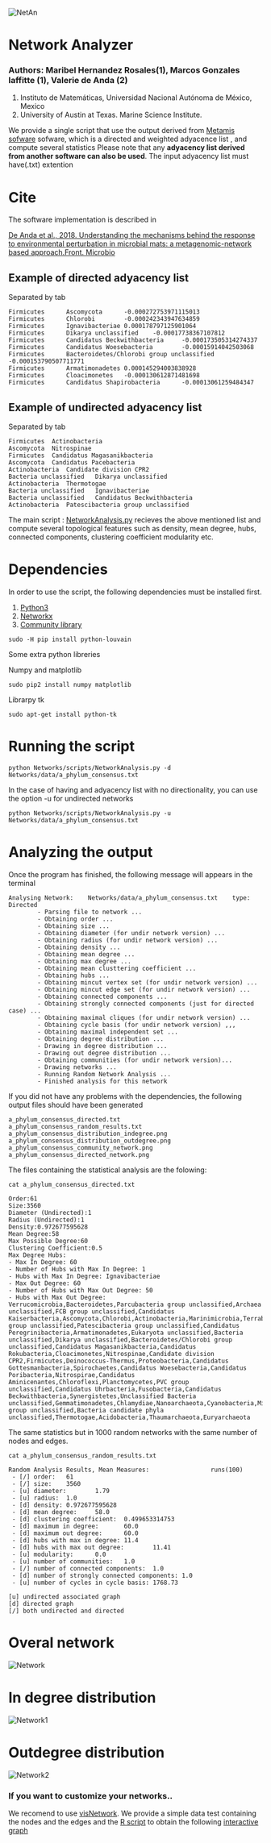 ![NetAn](./NetAn.png)  

# **Net**work **An**alyzer

### Authors:  Maribel Hernandez Rosales(1), Marcos Gonzales laffitte (1), Valerie de Anda (2) 

1. Instituto de Matemáticas, Universidad Nacional Autónoma de México, Mexico
2. University of Austin at Texas. Marine Science Institute.  


We provide a single script  that use the output derived from [Metamis sofware](https://www.ncbi.nlm.nih.gov/pubmed/27887570) sofware,  which is a directed and weighted adyacence list , and compute several statistics 
Please note that any **adyacency list derived from another software can also be used**. The input adyacency  list must have(.txt) extention 


# Cite

The software implementation is described in  

[De Anda et al., 2018. Understanding the mechanisms behind the response to environmental perturbation in microbial mats: a metagenomic-network based approach.Front. Microbio](https://www.frontiersin.org/articles/10.3389/fmicb.2018.02606/abstract)



## Example of directed adyacency list 
Separated by tab 

```
Firmicutes      Ascomycota      -0.000272753971115013
Firmicutes      Chlorobi        -0.000242343947634859
Firmicutes      Ignavibacteriae 0.000178797125901064
Firmicutes      Dikarya unclassified    -0.00017738367107812
Firmicutes      Candidatus Beckwithbacteria     -0.000173505314274337
Firmicutes      Candidatus Woesebacteria        -0.00015914042503068
Firmicutes      Bacteroidetes/Chlorobi group unclassified       -0.000153790507711771
Firmicutes      Armatimonadetes 0.000145294003838928
Firmicutes      Cloacimonetes   -0.000130612871481698
Firmicutes      Candidatus Shapirobacteria      -0.00013061259484347
```

## Example of undirected adyacency list 
Separated by tab

```
Firmicutes	Actinobacteria
Ascomycota	Nitrospinae
Firmicutes	Candidatus Magasanikbacteria
Ascomycota	Candidatus Pacebacteria
Actinobacteria	Candidate division CPR2
Bacteria unclassified	Dikarya unclassified
Actinobacteria	Thermotogae
Bacteria unclassified	Ignavibacteriae
Bacteria unclassified	Candidatus Beckwithbacteria
Actinobacteria	Patescibacteria group unclassified
```

The main script :  [NetworkAnalysis.py](./scripts/NetworkAnalysis.py) recieves the above mentioned list and compute several topological features such as density, mean degree, hubs, connected components, clustering coefficient modularity etc.  


# Dependencies 

In order to use the script, the following dependencies must be installed first.
1. [ Python3  ](https://www.python.org/)
2. [Networkx](https://networkx.github.io/) 
3. [Community library](https://github.com/taynaud/python-louvain/) 

```
sudo -H pip install python-louvain
```

Some extra python libreries 

Numpy and matplotlib
```
sudo pip2 install numpy matplotlib
```
Librarpy tk 

```
sudo apt-get install python-tk
```

# Running the script     
```
python Networks/scripts/NetworkAnalysis.py -d Networks/data/a_phylum_consensus.txt
```
In the case of having and adyacency list with no directionality, you can use the option -u for undirected networks
```
python Networks/scripts/NetworkAnalysis.py -u Networks/data/a_phylum_consensus.txt
```

# Analyzing the output 

Once the program has finished, the following message will appears in the terminal
```
Analysing Network:    Networks/data/a_phylum_consensus.txt    type:   Directed
        - Parsing file to network ...
        - Obtaining order ...
        - Obtaining size ...
        - Obtaining diameter (for undir network version) ...
        - Obtaining radius (for undir network version) ...
        - Obtaining density ...
        - Obtaining mean degree ...
        - Obtaining max degree ...
        - Obtaining mean clusttering coefficient ...
        - Obtaining hubs ...
        - Obtaining mincut vertex set (for undir network version) ...
        - Obtaining mincut edge set (for undir network version) ...
        - Obtaining connected components ...
        - Obtaining strongly connected components (just for directed case) ...
        - Obtaining maximal cliques (for undir network version) ...
        - Obtaining cycle basis (for undir network version) ,,,
        - Obtaining maximal independent set ...
        - Obtaining degree distribution ...
        - Drawing in degree distribution ...
        - Drawing out degree distribution ...
        - Obtaining communities (for undir network version)...
        - Drawing networks ...
        - Running Random Network Analysis ...
        - Finished analysis for this network
```


If you did not have any problems with the dependencies, the following output files should have been generated

```
a_phylum_consensus_directed.txt
a_phylum_consensus_random_results.txt
a_phylum_consensus_distribution_indegree.png
a_phylum_consensus_distribution_outdegree.png
a_phylum_consensus_community_network.png
a_phylum_consensus_directed_network.png
```
The files containing  the statistical analysis are the folowing:  
```
cat a_phylum_consensus_directed.txt
```

```
Order:61
Size:3560
Diameter (Undirected):1
Radius (Undirected):1
Density:0.972677595628
Mean Degree:58
Max Possible Degree:60
Clustering Coefficient:0.5
Max Degree Hubs:
- Max In Degree: 60
- Number of Hubs with Max In Degree: 1
- Hubs with Max In Degree: Ignavibacteriae
- Max Out Degree: 60
- Number of Hubs with Max Out Degree: 50
- Hubs with Max Out Degree: Verrucomicrobia,Bacteroidetes,Parcubacteria group unclassified,Archaea unclassified,FCB group unclassified,Candidatus Kaiserbacteria,Ascomycota,Chlorobi,Actinobacteria,Marinimicrobia,Terrabacteria group unclassified,Patescibacteria group unclassified,Candidatus Peregrinibacteria,Armatimonadetes,Eukaryota unclassified,Bacteria unclassified,Dikarya unclassified,Bacteroidetes/Chlorobi group unclassified,Candidatus Magasanikbacteria,Candidatus Rokubacteria,Cloacimonetes,Nitrospinae,Candidate division CPR2,Firmicutes,Deinococcus-Thermus,Proteobacteria,Candidatus Gottesmanbacteria,Spirochaetes,Candidatus Woesebacteria,Candidatus Poribacteria,Nitrospirae,Candidatus Aminicenantes,Chloroflexi,Planctomycetes,PVC group unclassified,Candidatus Uhrbacteria,Fusobacteria,Candidatus Beckwithbacteria,Synergistetes,Unclassified Bacteria unclassified,Gemmatimonadetes,Chlamydiae,Nanoarchaeota,Cyanobacteria,Microgenomates group unclassified,Bacteria candidate phyla unclassified,Thermotogae,Acidobacteria,Thaumarchaeota,Euryarchaeota
```


The same statistics but in   1000 random networks with the same number of nodes and edges.  
```
cat a_phylum_consensus_random_results.txt
```

```
Random Analysis Results, Mean Measures:                 runs(100)
 - [/] order:   61
 - [/] size:    3560
 - [u] diameter:        1.79
 - [u] radius:  1.0
 - [d] density: 0.972677595628
 - [d] mean degree:     58.0
 - [d] clustering coefficient:  0.499653314753
 - [d] maximum in degree:       60.0
 - [d] maximum out degree:      60.0
 - [d] hubs with max in degree: 11.4
 - [d] hubs with max out degree:        11.41
 - [u] modularity:      0.0
 - [u] number of communities:   1.0
 - [/] number of connected components:  1.0
 - [d] number of strongly connected components: 1.0
 - [u] number of cycles in cycle basis: 1768.73

[u] undirected associated graph
[d] directed graph
[/] both undirected and directed

```

# Overal network 

 ![Network](./a_phylum_consensus_directed_network.png) 

# In degree distribution
 ![Network1](./a_phylum_consensus_distribution_indegree.png) 

# Outdegree distribution
 ![Network2](./a_phylum_consensus_distribution_outdegree.png) 


### If you want to customize your networks..
We recomend to use [visNetwork](https://datastorm-open.github.io/visNetwork/). 
We provide a simple data test  containing the nodes and the edges and the [R script](./scripts/plot_graph.R)
to obtain the following [interactive graph](https://valdeanda.github.io/NetAn/testNetwork.html)

